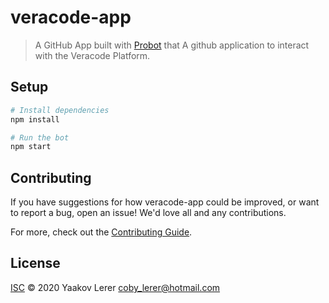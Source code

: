 # veracode-app

> A GitHub App built with [Probot](https://github.com/probot/probot) that A github application to interact with the Veracode Platform.

## Setup

```sh
# Install dependencies
npm install

# Run the bot
npm start
```

## Contributing

If you have suggestions for how veracode-app could be improved, or want to report a bug, open an issue! We'd love all and any contributions.

For more, check out the [Contributing Guide](CONTRIBUTING.md).

## License

[ISC](LICENSE) © 2020 Yaakov Lerer <coby_lerer@hotmail.com>
